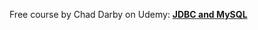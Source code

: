 Free course by Chad Darby on Udemy: [**JDBC and MySQL**](https://www.udemy.com/course/how-to-connect-java-jdbc-to-mysql/learn/lecture/3521464?start=0#overview)
